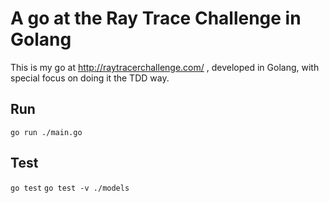 
# A go at the Ray Trace Challenge in Golang
This is my go at http://raytracerchallenge.com/ , developed in Golang, with special focus on doing it the TDD way.


## Run
`go run ./main.go`


## Test
`go test`
`go test -v ./models`

